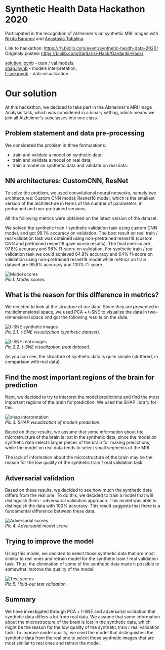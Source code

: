 # Synthetic Health Data Hackathon 2020
Participated in the recognition of Alzheimer's on synthetic MRI images with [Nikita Baranov](https://www.linkedin.com/in/nbar/) and [Anastasia Tabalina](https://github.com/TabalinaAnastasia).

Link to hackathon: https://rh.biolib.com/event/synthetic-health-data-2020/<br/>
Originaly posted: https://biolib.com/Gardariki-Hack/Gardariki-Hack/

[solution.ipynb](solution.ipynb) - train / val models;<br/>
[shap.ipynb](shap.ipynb) - models interpretation;<br/>
[t-sne.ipynb](t-sne.ipynb) - data visualization.

# Our solution
At this hackathon, we decided to take part in the Alzheimer's MRI Image Analysis task,
which was considered in a binary setting, which means we join all Alzheimer's subclasses into one class.

## Problem statement and data pre-processing
We considered the problem in three formulations:
- train and validate a model on synthetic data;
- train and validate a model on real data;
- train a model on synthetic data and validate on real data.

## NN architectures: CustomCNN, ResNet
To solve the problem, we used convolutional neural networks, namely two architectures: Custom CNN model; Resnet18 model, which is the smallest version of the architecture in terms of the number of parameters, in pretrained and non-pretrained versions.

All the following metrics were obtained on the latest version of the dataset.

We solved the synthetic train / synthetic validation task using custom CNN model, and got 99.1% accuracy on validation. The best result on real train / real validation task was obtained using non-pretrained resnet18 (custom CNN and pretrained resnet18 gave worse results). The final metrics are 97.8% accuracy and 98% f1-score on validation. For synthetic train / real validation task we could achieved 64.8% accuracy and 64% f1-score on validation using non-pretrained resnet18 model while metrics on train dataset are 99.8% accuracy and 100% f1-score.

![Model scores](images/model_scores.png "Model scores")<br/>
*Pic.1. Model scores.*

## What is the reason for this difference in metrics?
We decided to look at the structure of our data. Since they are presented in multidimensional space, we used PCA + t-SNE to visualize the data in two-dimensional space and got the following results on the slide.

![t-SNE synthetic images](images/tsne_synth.png "t-SNE synthetic images")<br/>
*Pic.2.1. t-SNE visualization (synthetic dataset).*

![t-SNE real images](images/tsne_real.png "t-SNE real images")<br/>
*Pic.2.2. t-SNE visualization (real dataset).*

As you can see, the structure of synthetic data is quite simple (cluttered, in comparison with real data).

## Find the most important regions of the brain for prediction
Next, we decided to try to interpret the model predictions and find the most important regions of the brain for prediction.
We used the SHAP library for this.

![shap interpretation](images/shap.png "shap interpretation")<br/>
*Pic.3. SHAP visualization of models prediction.*

Based on these results, we assume that some information about the microstructure
of the brain is lost in the synthetic data, since the model on synthetic data selects larger pieces of the brain
for making predictions, while the model on real data tends to select small segments of the MRI.

The lack of information about the microstructure of the brain may be the reason for the low quality
of the synthetic train / real validation task.

## Adversarial validation
Based on these results, we decided to see how much the synthetic data differs from the real one.
To do this, we decided to train a model that will distinguish them - adversarial validation approach.
This model was able to distinguish the data with 100% accuracy.
This result suggests that there is a fundamental difference between these data.

![Adversarial scores](images/adversarial_scores.png "Adversarial scores")<br/>
*Pic.4. Adversarial model score.*

## Trying to improve the model
Using this model, we decided to select those synthetic data that are most similar to real ones and retrain model
for the synthetic train / real validation task. Thus, the elimination of some of the synthetic data made it possible to somewhat improve the quality of the model.

![Test scores](images/test_scores.png "Test scores")<br/>
*Pic.5. Hold-out test validation.*

## Summary
We have investigated through PCA + t-SNE and adversarial validation that synthetic data differs a lot from real data.
We assume that some information about the microstructure of the brain is lost in the synthetic data,
which might be the reason for the low quality of the synthetic train / real validation task.
To improve model quality, we used the model that distinguishes the synthetic data from the real one
to select those synthetic images that are most similar to real ones and retrain the model.

